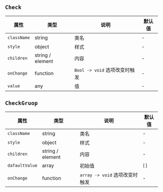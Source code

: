 ## `Check`
属性|类型|说明|默认值
---|---|---|---
`className` | string | 类名 | -
`style` | object | 样式 | -
`children` | string / element | 内容 | -
`onChange` | function | `Bool -> void` 选项改变时触发 |  -
`value` | any | 值 | -

## `CheckGruop`
属性|类型|说明|默认值
---|---|---|---
`className` | string | 类名 | -
`style` | object | 样式 | -
`children` | string / element | 内容 | -
`dafaultValue` | array | 初始值 | `[]`
`onChange` | function | `array -> void` 选项改变时触发 | -
